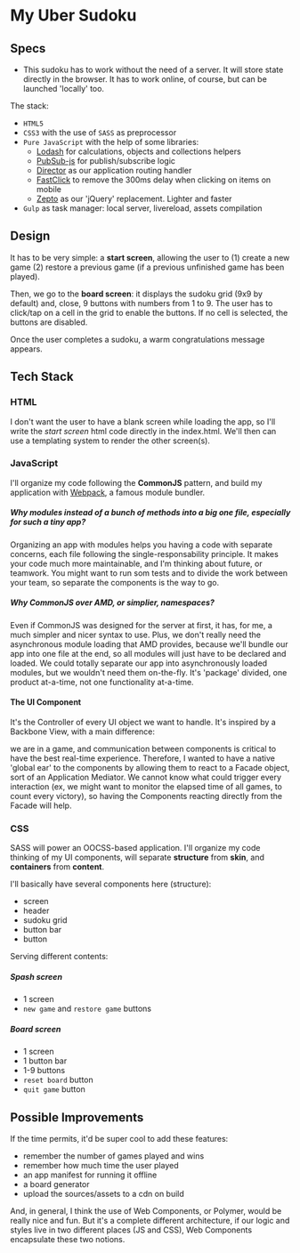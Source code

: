 # My Uber Sudoku

## Specs

- This sudoku has to work without the need of a server. It will store state directly in the browser. It has to work online, of course, but can be launched 'locally' too.

The stack:  

- `HTML5`  
- `CSS3` with the use of `SASS` as preprocessor
- `Pure JavaScript` with the help of some libraries:  
  * [Lodash](https://lodash.com) for calculations, objects and collections helpers  
  * [PubSub-js](https://github.com/mroderick/PubSubJS) for publish/subscribe logic  
  * [Director](https://github.com/flatiron/director) as our application routing handler
  * [FastClick](https://github.com/ftlabs/fastclick) to remove the 300ms delay when clicking on items on mobile
  * [Zepto](http://zeptojs.com/) as our 'jQuery' replacement. Lighter and faster
- `Gulp` as task manager: local server, livereload, assets compilation


## Design

It has to be very simple: a **start screen**, allowing the user to (1) create a new game (2) restore a previous game (if a previous unfinished game has been played).

Then, we go to the **board screen**: it displays the sudoku grid (9x9 by default) and, close, 9 buttons with numbers from 1 to 9.
The user has to click/tap on a cell in the grid to enable the buttons. If no cell is selected, the buttons are disabled.

Once the user completes a sudoku, a warm congratulations message appears.


## Tech Stack

### HTML
I don't want the user to have a blank screen while loading the app, so I'll write the *start screen* html code directly in the index.html. We'll then can use a templating system to render the other screen(s).


### JavaScript

I'll organize my code following the **CommonJS** pattern, and build my application with [Webpack](http://webpack.github.io/), a famous module bundler.

##### Why modules instead of a bunch of methods into a big one file, especially for such a tiny app?
Organizing an app with modules helps you having a code with separate concerns, each file following the single-responsability principle. It makes your code much more maintainable, and I'm thinking about future, or teamwork. You might want to run som tests and to divide the work between your team, so separate the components is the way to go.

##### Why CommonJS over AMD, or simplier, namespaces?
Even if CommonJS was designed for the server at first, it has, for me, a much simpler and nicer syntax to use. Plus, we don't really need the asynchronous module loading that AMD provides, because we'll bundle our app into one file at the end, so all modules will just have to be declared and loaded. We could totally separate our app into asynchronously loaded modules, but we wouldn't need them on-the-fly. It's 'package' divided, one product at-a-time, not one functionality at-a-time.

#### The UI Component
It's the Controller of every UI object we want to handle. It's inspired by a Backbone View, with a main difference:

we are in a game, and communication between components is critical to have the best real-time experience. Therefore, I wanted to have a native 'global ear' to the components by allowing them to react to a Facade object, sort of an Application Mediator. We cannot know what could trigger every interaction (ex, we might want to monitor the elapsed time of all games, to count every victory), so having the Components reacting directly from the Facade will help.

### CSS

SASS will power an OOCSS-based application. I'll organize my code thinking of my UI components, will separate **structure** from **skin**, and **containers** from **content**.

I'll basically have several components here (structure):

- screen
- header
- sudoku grid
- button bar
- button

Serving different contents:

##### Spash screen
- 1 screen
- `new game` and `restore game` buttons

##### Board screen
- 1 screen
- 1 button bar
- 1-9 buttons
- `reset board` button
- `quit game` button


## Possible Improvements

If the time permits, it'd be super cool to add these features:

- remember the number of games played and wins
- remember how much time the user played
- an app manifest for running it offline
- a board generator
- upload the sources/assets to a cdn on build

And, in general, I think the use of Web Components, or Polymer, would be really nice and fun. But it's a complete different architecture, if our logic and styles live in two different places (JS and CSS), Web Components encapsulate these two notions.